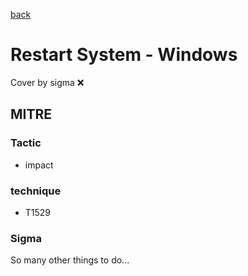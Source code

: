 [back](../index.md)
# Restart System - Windows
Cover by sigma :x: 

## MITRE
### Tactic
  - impact

### technique
  - T1529

### Sigma

 So many other things to do...